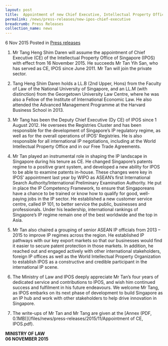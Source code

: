```yaml
---
layout: post
title:  Appointment of new Chief Executive, Intellectual Property Office of Singapore
permalink: /news/press-releases/new-ipos-chief-executive
breadcrumb: Press Releases
collection_name: news
---
```


6 Nov 2015 Posted in [Press releases](/news/press-releases)

1. Mr Tang Heng Shim Daren will assume the appointment of Chief Executive (CE) of the Intellectual Property Office of Singapore (IPOS) with effect from 16 November 2015.  He succeeds Mr Tan Yih San, who has served as CE, IPOS since June 2011. Mr Tan will join the private sector.


2. Tang Heng Shim Daren holds a LL.B (2nd Upper, Hons) from the Faculty of Law of the National University of Singapore, and an LL.M (with distinction) from the Georgetown University Law Centre, where he was also a Fellow of the Institute of International Economic Law. He also attended the Advanced Management Programme at the Harvard Business School in 2013.


3. Mr Tang has been the Deputy Chief Executive (Dy CE) of IPOS since 1 August 2012. He oversees the Registries Cluster and has been responsible for the development of Singapore’s IP regulatory regime, as well as for the overall operations of IPOS’ Registries. He is also responsible for all international IP negotiations, including at the World Intellectual Property Office and in our Free Trade Agreements.


4. Mr Tan played an instrumental role in shaping the IP landscape in Singapore during his tenure as CE. He changed Singapore’s patents regime to a positive grant system, and developed a new ability for IPOS to be able to examine patents in-house. These changes were key in IPOS’ appointment last year by WIPO as ASEAN’s first International Search Authority/International Preliminary Examination Authority. He put in place the IP Competency Framework, to ensure that Singaporeans have a chance to be trained or know how to qualify for good, well-paying jobs in the IP sector. He established a new customer service centre, called IP 101, to better service the public, businesses and professionals. Under his leadership, international rankings of Singapore’s IP regime remain one of the best worldwide and the top in Asia. 


5. Mr Tan also chaired a grouping of senior ASEAN IP officials from 2013 – 2015 to improve IP regimes across the region. He established IP pathways with our key export markets so that our businesses would find it easier to secure patent protection in those markets. In addition, he reached out and engaged actively with other international stakeholders, foreign IP offices as well as the World Intellectual Property Organization to establish IPOS as a constructive and credible participant in the international IP scene. 


6. The Ministry of Law and IPOS deeply appreciate Mr Tan’s four years of dedicated service and contributions to IPOS, and wish him continued success and fulfilment in his future endeavours.  We welcome Mr Tang, as IPOS embarks on its next phase of development to build Singapore as an IP hub and work with other stakeholders to help drive innovation in Singapore.


7. The write-ups of Mr Tan and Mr Tang are given at the [Annex (PDF, 0.1MB)](/files/news/press-releases/2015/11/Appointment of CE, IPOS.pdf).


**MINISTRY OF LAW**  
**06 NOVEMBER 2015**
